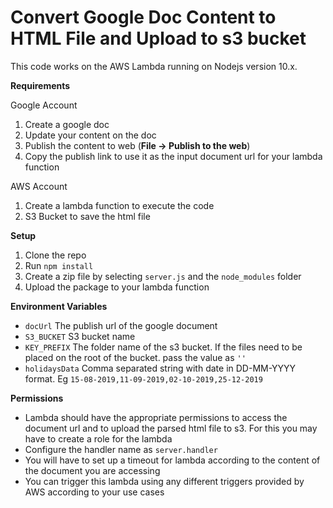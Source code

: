 # Convert Google Doc Content to HTML File and Upload to s3 bucket

This code works on the AWS Lambda running on Nodejs version 10.x. 

**Requirements**

Google Account

1. Create a google doc
2. Update your content on the doc
3. Publish the content to web (**File -> Publish to the web**)
4. Copy the publish link to use it as the input document url for your lambda function

AWS Account

1. Create a lambda function to execute the code
2. S3 Bucket to save the html file

**Setup**

1. Clone the repo 
2. Run ```npm install```
3. Create a zip file by selecting ```server.js``` and the ```node_modules``` folder
4. Upload the package to your lambda function

**Environment Variables**

- ```docUrl``` The publish url of the google document
- ```S3_BUCKET``` S3 bucket name
- ```KEY_PREFIX``` The folder name of the s3 bucket. If the files need to be placed on the root of the bucket. pass the value as ```''```
- ```holidaysData``` Comma separated string with date in DD-MM-YYYY format. Eg ```15-08-2019,11-09-2019,02-10-2019,25-12-2019```

**Permissions**

- Lambda should have the appropriate permissions to access the document url and to upload the parsed html file to s3. For this you may have to create a role for the lambda
- Configure the handler name as ```server.handler```
- You will have to set up a timeout for lambda according to the content of the document you are accessing
- You can trigger this lambda using any different triggers provided by AWS according to your use cases
